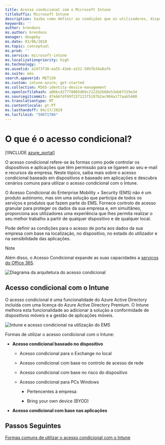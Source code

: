 ```yaml
---
title: Acesso condicional com o Microsoft Intune
titleSuffix: Microsoft Intune
description: Saiba como definir as condições que os utilizadores, dispositivos e aplicações têm de reunir para aceder aos recursos da empresa no Microsoft Intune.
keywords: ''
author: brenduns
ms.author: brenduns
manager: dougeby
ms.date: 03/06/2018
ms.topic: conceptual
ms.prod: ''
ms.service: microsoft-intune
ms.localizationpriority: high
ms.technology: ''
ms.assetid: a1973f38-ea55-43eb-a151-505fb34a8afb
ms.suite: ems
search.appverid: MET150
ms.custom: intune-azure; get-started
ms.collection: M365-identity-device-management
ms.openlocfilehash: a06bcd27778885d69c2122b2b68e53eb6f319a34
ms.sourcegitcommit: 47eb67df69f237121f5197b2ac904a177aab5400
ms.translationtype: MT
ms.contentlocale: pt-PT
ms.lasthandoff: 04/17/2019
ms.locfileid: "59671786"
---
```

# <a name="whats-conditional-access"></a>O que é o acesso condicional?

[!INCLUDE [azure_portal](./includes/azure_portal.md)]

O acesso condicional refere-se às formas como pode controlar os dispositivos e aplicações que têm permissão para se ligarem ao seu e-mail e recursos da empresa. Neste tópico, saiba mais sobre o acesso condicional baseado em dispositivos e baseado em aplicações e descubra cenários comuns para utilizar o acesso condicional com o Intune.

O Acesso Condicional do Enterprise Mobility + Security (EMS) não é um produto autónomo, mas sim uma solução que participa de todos os serviços e produtos que fazem parte do EMS. Fornece controlo de acesso granular para proteger os dados da sua empresa e, em simultâneo, proporciona aos utilizadores uma experiência que lhes permita realizar o seu melhor trabalho a partir de qualquer dispositivo e de qualquer local.

Pode definir as condições para o acesso de porta aos dados da sua empresa com base na localização, no dispositivo, no estado do utilizador e na sensibilidade das aplicações.

> [!NOTE] 
> Além disso, o Acesso Condicional expande as suas capacidades a [serviços do Office 365](https://docs.microsoft.com/office365/enterprise/office-365-client-support-conditional-access).

![Diagrama da arquitetura do acesso condicional](./media/ca-diagram-1.png)

## <a name="conditional-access-with-intune"></a>Acesso condicional com o Intune

O acesso condicional é uma funcionalidade do Azure Active Directory incluída com uma licença do Azure Active Directory Premium. O Intune melhora esta funcionalidade ao adicionar à solução a conformidade de dispositivos móveis e a gestão de aplicações móveis. 

![Intune e acesso condicional na utilização do EMS](./media/intune-with-ca-1.png)

Formas de utilizar o acesso condicional com o Intune:

-   **Acesso condicional baseado no dispositivo**

    -   Acesso condicional para o Exchange no local

    -   Acesso condicional com base no controlo de acesso de rede

    -   Acesso condicional com base no risco do dispositivo

    -   Acesso condicional para PCs Windows

        -   Pertencentes à empresa

        -   Bring your own device (BYOD)

-   **Acesso condicional com base nas aplicações**

## <a name="next-steps"></a>Passos Seguintes

[Formas comuns de utilizar o acesso condicional com o Intune](conditional-access-intune-common-ways-use.md)
